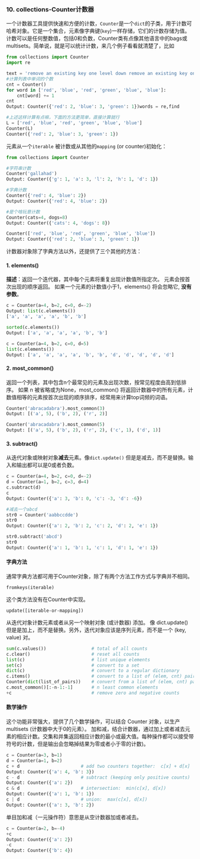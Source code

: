 ### 10. collections-Counter计数器
一个计数器工具提供快速和方便的计数，`Counter`是一个`dict`的子类，用于计数可哈希对象。它是一个集合，元素像字典键(`key`)一样存储，它们的计数存储为值。计数可以是任何整数值，包括0和负数，Counter类有点像其他语言中的bags或multisets。简单说，就是可以统计计数，来几个例子看看就清楚了，比如
```python
from collections import Counter
import re

text = 'remove an existing key one level down remove an existing key one level down'
#计算列表中单词的个数
cnt = Counter()
for word in ['red', 'blue', 'red', 'green', 'blue', 'blue']:
    cnt[word] += 1
cnt
Output: Counter({'red': 2, 'blue': 3, 'green': 1})words = re,find

#上述这样计算有点嘛，下面的方法更简单，直接计算就行
L = ['red', 'blue', 'red', 'green', 'blue', 'blue'] 
Counter(L)
Counter({'red': 2, 'blue': 3, 'green': 1})
```
元素从一个`iterable` 被计数或从其他的`mapping` (or counter)初始化：
```python
from collections import Counter

#字符串计数
Counter('gallahad') 
Output: Counter({'g': 1, 'a': 3, 'l': 2, 'h': 1, 'd': 1})

#字典计数
Counter({'red': 4, 'blue': 2})  
Output: Counter({'red': 4, 'blue': 2})

#是个啥玩意计数
Counter(cats=4, dogs=8)
Output: Counter({'cats': 4, 'dogs': 8})

Counter(['red', 'blue', 'red', 'green', 'blue', 'blue'])
Output: Counter({'red': 2, 'blue': 3, 'green': 1})
```
计数器对象除了字典方法以外，还提供了三个其他的方法：
#### 1. elements()
**描述**：返回一个迭代器，其中每个元素将重复出现计数值所指定次。 元素会按首次出现的顺序返回。 如果一个元素的计数值小于1，elements() 将会忽略它, **没有参数**。
```python
c = Counter(a=4, b=2, c=0, d=-2)
Output: list(c.elements())
['a', 'a', 'a', 'a', 'b', 'b']

sorted(c.elements())
Output: ['a', 'a', 'a', 'a', 'b', 'b']

c = Counter(a=4, b=2, c=0, d=5)
list(c.elements())
Output: ['a', 'a', 'a', 'a', 'b', 'b', 'd', 'd', 'd', 'd', 'd']
```

#### 2. most_common()
返回一个列表，其中包含n个最常见的元素及出现次数，按常见程度由高到低排序。 如果 n 被省略或为None，most_common() 将返回计数器中的所有元素，计数值相等的元素按首次出现的顺序排序，经常用来计算top词频的词语。
```python
Counter('abracadabra').most_common(3)
Output: [('a', 5), ('b', 2), ('r', 2)]

Counter('abracadabra').most_common(5)
Output: [('a', 5), ('b', 2), ('r', 2), ('c', 1), ('d', 1)]
```
#### 3. subtract()
从迭代对象或映射对象**减去**元素。像`dict.update()` 但是是减去，而不是替换。输入和输出都可以是0或者负数。
```python
c = Counter(a=4, b=2, c=0, d=-2)
d = Counter(a=1, b=2, c=3, d=4)
c.subtract(d)
c
Output: Counter({'a': 3, 'b': 0, 'c': -3, 'd': -6})

#减去一个abcd
str0 = Counter('aabbccdde')
str0
Output: Counter({'a': 2, 'b': 2, 'c': 2, 'd': 2, 'e': 1})

str0.subtract('abcd')
str0
Output: Counter({'a': 1, 'b': 1, 'c': 1, 'd': 1, 'e': 1})
```
#### 字典方法
通常字典方法都可用于Counter对象，除了有两个方法工作方式与字典并不相同。

`fromkeys(iterable)`

这个类方法没有在Counter中实现。

`update([iterable-or-mapping])`

从迭代对象计数元素或者从另一个映射对象 (或计数器) 添加。 像 dict.update() 但是是加上，而不是替换。另外，迭代对象应该是序列元素，而不是一个 (key, value) 对。
```python
sum(c.values())                 # total of all counts
c.clear()                       # reset all counts
list(c)                         # list unique elements
set(c)                          # convert to a set
dict(c)                         # convert to a regular dictionary
c.items()                       # convert to a list of (elem, cnt) pairs
Counter(dict(list_of_pairs))    # convert from a list of (elem, cnt) pairs
c.most_common()[:-n-1:-1]       # n least common elements
+c                              # remove zero and negative counts
```
#### 数学操作
这个功能非常强大，提供了几个数学操作，可以结合 Counter 对象，以生产 multisets (计数器中大于0的元素）。 加和减，结合计数器，通过加上或者减去元素的相应计数。交集和并集返回相应计数的最小或最大值。每种操作都可以接受带符号的计数，但是输出会忽略掉结果为零或者小于零的计数)。
```python
c = Counter(a=3, b=1)
d = Counter(a=1, b=2)
c + d                       # add two counters together:  c[x] + d[x]
Output: Counter({'a': 4, 'b': 3})
c - d                       # subtract (keeping only positive counts)
Output: Counter({'a': 2})
c & d                       # intersection:  min(c[x], d[x]) 
Output: Counter({'a': 1, 'b': 1})
c | d                       # union:  max(c[x], d[x])
Output: Counter({'a': 3, 'b': 2})
```
单目加和减（一元操作符）意思是从空计数器加或者减去。
```python
c = Counter(a=2, b=-4)
+c
Output: Counter({'a': 2})
-c
Output: Counter({'b': 4})
```